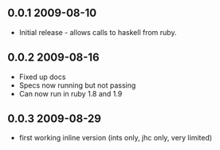## 0.0.1 2009-08-10

* Initial release - allows calls to haskell from ruby.

## 0.0.2 2009-08-16

* Fixed up docs
* Specs now running but not passing
* Can now run in ruby 1.8 and 1.9

## 0.0.3 2009-08-29

* first working inline version (ints only, jhc only, very limited)
